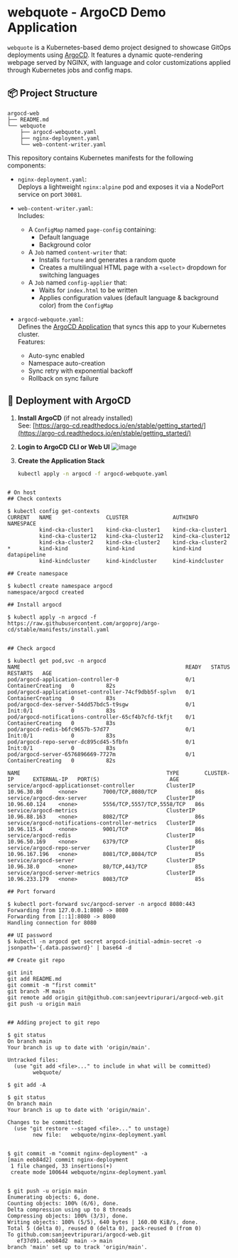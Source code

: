 
# webquote - ArgoCD Demo Application

`webquote` is a Kubernetes-based demo project designed to showcase GitOps deployments using [ArgoCD](https://argo-cd.readthedocs.io). It features a dynamic quote-rendering webpage served by NGINX, with language and color customizations applied through Kubernetes jobs and config maps.

## 📦 Project Structure

```
argocd-web
├── README.md
└── webquote
    ├── argocd-webquote.yaml
    ├── nginx-deployment.yaml
    └── web-content-writer.yaml

```
This repository contains Kubernetes manifests for the following components:

- `nginx-deployment.yaml`:  
  Deploys a lightweight `nginx:alpine` pod and exposes it via a NodePort service on port `30081`.

- `web-content-writer.yaml`:  
  Includes:
  - A `ConfigMap` named `page-config` containing:
    - Default language
    - Background color
  - A `Job` named `content-writer` that:
    - Installs `fortune` and generates a random quote
    - Creates a multilingual HTML page with a `<select>` dropdown for switching languages
  - A `Job` named `config-applier` that:
    - Waits for `index.html` to be written
    - Applies configuration values (default language & background color) from the `ConfigMap`

- `argocd-webquote.yaml`:  
  Defines the [ArgoCD Application](https://argo-cd.readthedocs.io/en/stable/operator-manual/application/) that syncs this app to your Kubernetes cluster.  
  Features:
  - Auto-sync enabled
  - Namespace auto-creation
  - Sync retry with exponential backoff
  - Rollback on sync failure

## 🚀 Deployment with ArgoCD

1. **Install ArgoCD** (if not already installed)  
   See: [https://argo-cd.readthedocs.io/en/stable/getting_started/](https://argo-cd.readthedocs.io/en/stable/getting_started/)

2. **Login to ArgoCD CLI or Web UI**
   ![image](https://github.com/user-attachments/assets/46b40deb-18e2-4c6d-b0dd-a8d031dab5e6)


4. **Create the Application Stack**

   ```bash
   kubectl apply -n argocd -f argocd-webquote.yaml

```

# On host
## Check contexts

$ kubectl config get-contexts
CURRENT   NAME                 CLUSTER              AUTHINFO             NAMESPACE
          kind-cka-cluster1    kind-cka-cluster1    kind-cka-cluster1
          kind-cka-cluster12   kind-cka-cluster12   kind-cka-cluster12
          kind-cka-cluster2    kind-cka-cluster2    kind-cka-cluster2
*         kind-kind            kind-kind            kind-kind            datapipeline
          kind-kindcluster     kind-kindcluster     kind-kindcluster

## Create namespace

$ kubectl create namespace argocd
namespace/argocd created

## Install argocd 

$ kubectl apply -n argocd -f https://raw.githubusercontent.com/argoproj/argo-cd/stable/manifests/install.yaml


## Check argocd

$ kubectl get pod,svc -n argocd
NAME                                                    READY   STATUS              RESTARTS   AGE
pod/argocd-application-controller-0                     0/1     ContainerCreating   0          82s
pod/argocd-applicationset-controller-74cf9dbb5f-splvn   0/1     ContainerCreating   0          83s
pod/argocd-dex-server-54dd57bdc5-t9sgw                  0/1     Init:0/1            0          83s
pod/argocd-notifications-controller-65cf4b7cfd-tkfjt    0/1     ContainerCreating   0          83s
pod/argocd-redis-b6fc9657b-57d77                        0/1     Init:0/1            0          83s
pod/argocd-repo-server-dc895cd45-5fbfn                  0/1     Init:0/1            0          83s
pod/argocd-server-6576896669-7727m                      0/1     ContainerCreating   0          82s

NAME                                              TYPE        CLUSTER-IP      EXTERNAL-IP   PORT(S)                      AGE
service/argocd-applicationset-controller          ClusterIP   10.96.30.80     <none>        7000/TCP,8080/TCP            86s
service/argocd-dex-server                         ClusterIP   10.96.60.124    <none>        5556/TCP,5557/TCP,5558/TCP   86s
service/argocd-metrics                            ClusterIP   10.96.88.163    <none>        8082/TCP                     86s
service/argocd-notifications-controller-metrics   ClusterIP   10.96.115.4     <none>        9001/TCP                     86s
service/argocd-redis                              ClusterIP   10.96.50.169    <none>        6379/TCP                     86s
service/argocd-repo-server                        ClusterIP   10.96.167.196   <none>        8081/TCP,8084/TCP            85s
service/argocd-server                             ClusterIP   10.96.38.0      <none>        80/TCP,443/TCP               85s
service/argocd-server-metrics                     ClusterIP   10.96.233.179   <none>        8083/TCP                     85s

## Port forward

$ kubectl port-forward svc/argocd-server -n argocd 8080:443
Forwarding from 127.0.0.1:8080 -> 8080
Forwarding from [::1]:8080 -> 8080
Handling connection for 8080

## UI password
$ kubectl -n argocd get secret argocd-initial-admin-secret -o jsonpath='{.data.password}' | base64 -d

## Create git repo

git init
git add README.md
git commit -m "first commit"
git branch -M main
git remote add origin git@github.com:sanjeevtripurari/argocd-web.git
git push -u origin main


## Adding project to git repo

$ git status
On branch main
Your branch is up to date with 'origin/main'.

Untracked files:
  (use "git add <file>..." to include in what will be committed)
        webquote/

$ git add -A

$ git status
On branch main
Your branch is up to date with 'origin/main'.

Changes to be committed:
  (use "git restore --staged <file>..." to unstage)
        new file:   webquote/nginx-deployment.yaml


$ git commit -m "commit nginx-deployment" -a
[main eeb84d2] commit nginx-deployment
 1 file changed, 33 insertions(+)
 create mode 100644 webquote/nginx-deployment.yaml


$ git push -u origin main
Enumerating objects: 6, done.
Counting objects: 100% (6/6), done.
Delta compression using up to 8 threads
Compressing objects: 100% (3/3), done.
Writing objects: 100% (5/5), 640 bytes | 160.00 KiB/s, done.
Total 5 (delta 0), reused 0 (delta 0), pack-reused 0 (from 0)
To github.com:sanjeevtripurari/argocd-web.git
   ef37d91..eeb84d2  main -> main
branch 'main' set up to track 'origin/main'.

```
